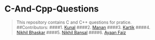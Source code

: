 # C-And-Cpp-Questions
> This repository contains C and C++ questions for pratice.
##Contributors:
####1. <a href="https://github.com/kunal121">Kunal</a>
####2. <a href="https://github.com/manangarg899">Manan</a>
####3. <a href="https://github.com/kartikgandhi">Kartik</a>
####4. <a href="https://github.com/nikhil16-bhaskar">Nikhil Bhaskar</a>
####5. <a href="https://github.com/nikhilbansal97">Nikhil Bansal</a>
####6. <a href="https://github.com/ayaanfaiz">Ayaan Faiz</a>

